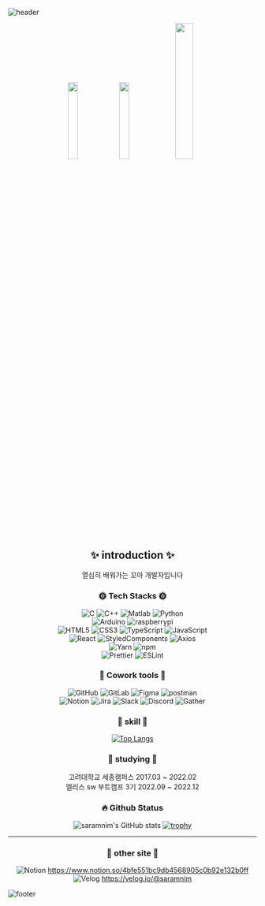 <!-- ### Hi there 👋


**saramnim/saramnim** is a ✨ _special_ ✨ repository because its `README.md` (this file) appears on your GitHub profile.

Here are some ideas to get you started:

- 🔭 I’m currently working on ...
- 🌱 I’m currently learning ...
- 👯 I’m looking to collaborate on ...
- 🤔 I’m looking for help with ...
- 💬 Ask me about ...
- 📫 How to reach me: ...
- 😄 Pronouns: ...
- ⚡ Fun fact: ...
-->

![header](https://capsule-render.vercel.app/api?type=waving&color=auto&height=300&section=header&text=saramnim&fontSize=90)
<div align="center">
 
<img width="20%" src="https://user-images.githubusercontent.com/112938316/210778718-fee5d323-64e0-40d2-bf9c-fef8106193d6.jpg"/>
 <img width="20%" src="https://user-images.githubusercontent.com/112938316/210779097-9af80129-bc5e-4d4d-949f-85f0d70b9789.jpg"/>
  <img width="26.6%" src="https://user-images.githubusercontent.com/112938316/210779938-4ca79120-78e7-49d9-8d21-91d5b190e5a1.jpg"/>
 
## ✨ introduction ✨

열심히 배워가는 꼬마 개발자입니다<br>

### 🌞 Tech Stacks 🌞
![C](https://img.shields.io/badge/C-A8B9CC?style=flat&logo=C&logoColor=white)
![C++](https://img.shields.io/badge/C++-00599C?style=flat&logo=C++&logoColor=white)
![Matlab](https://img.shields.io/badge/Matlab-444444?style=flat&logo=matlab&logoColor=white)
![Python](https://img.shields.io/badge/Python-3776AB?style=flat&logo=python&logoColor=white)<br>
 ![Arduino](https://img.shields.io/badge/Arduino-00979D?style=flat&logo=arduino&logoColor=white)
 ![raspberrypi](https://img.shields.io/badge/Raspberrypi-A22846?style=flat&logo=Raspberrypi&logoColor=white)<br>
![HTML5](https://img.shields.io/badge/HTML5-E34F26?style=flat&logo=html5&logoColor=white)
![CSS3](https://img.shields.io/badge/CSS3-1572B6?style=flat&logo=css3&logoColor=white)
![TypeScript](https://img.shields.io/badge/TypeScript-3178C6?style=flat&logo=typescript&logoColor=white)
![JavaScript](https://img.shields.io/badge/JavaScript-F7DF1E?style=flat&logo=javascript&logoColor=white)<br>
![React](https://img.shields.io/badge/React-61DAFB?style=flat&logo=react&logoColor=white)
![StyledComponents](https://img.shields.io/badge/StyledComponents-DB7093?style=flat&logo=styled-components&logoColor=white)
![Axios](https://img.shields.io/badge/Axios-5A29E4?style=flat&logo=axios&logoColor=white)<br>
![Yarn](https://img.shields.io/badge/Yarn-2C8EBB?style=flat&logo=yarn&logoColor=white)
![npm](https://img.shields.io/badge/npm-CB3837?style=flat&logo=npm&logoColor=white)<br>
![Prettier](https://img.shields.io/badge/Prettier-F7B93E?style=flat&logo=prettier&logoColor=white)
![ESLint](https://img.shields.io/badge/ESLint-4B32C3?style=flat&logo=eslint&logoColor=white)<br>

### 🌙 Cowork tools 🌙
![GitHub](https://img.shields.io/badge/GitHub-181717?style=flat&logo=github&logoColor=white)
![GitLab](https://img.shields.io/badge/GitLab-FC6D26?style=flat&logo=gitlab&logoColor=white)
![Figma](https://img.shields.io/badge/Figma-F24E1E?style=flat&logo=figma&logoColor=white)
![postman](https://img.shields.io/badge/postman-FF6C37?style=flat&logo=postman&logoColor=white)<br>
![Notion](https://img.shields.io/badge/Notion-000000?style=flat&logo=notion&logoColor=white)
![Jira](https://img.shields.io/badge/Jira-0052CC?style=flat&logo=jira&logoColor=white)
![Slack](https://img.shields.io/badge/Slack-4A154B?style=flat&logo=slack&logoColor=white)
![Discord](https://img.shields.io/badge/Discord-5865F2?style=flat&logo=discord&logoColor=white)
![Gather](https://img.shields.io/badge/Gather-444444?style=flat&logo=Gather&logoColor=white)
<br>
### 🎁 skill 🎁
<!--[![Top Langs](https://github-readme-stats.vercel.app/api/top-langs/?username=saramnim&langs_count=8)](https://github.com/saramnim/github-readme-stats)-->
[![Top Langs](https://github-readme-stats.vercel.app/api/top-langs/?username=saramnim&layout=compact)](https://github.com/saramnim/github-readme-stats)
<br>
### 🌱 studying 🌱

고려대학교 세종캠퍼스 2017.03 ~ 2022.02<br>
엘리스 sw 부트캠프 3기 2022.09 ~ 2022.12<br>
<!--
### 💪 Problem Solving 💪
[![Solved.ac Profile](http://mazassumnida.wtf/api/generate_badge?boj=kimhj239)](https://solved.ac/kimhj239)<br/>
-->
### 🔥 Github Status
![saramnim's GitHub stats](https://github-readme-stats.vercel.app/api?username=saramnim&show_icons=true&theme=dracula)
[![trophy](https://github-profile-trophy.vercel.app/?username=saramnim)](https://github.com/ryo-ma/github-profile-trophy)
<br>

---

### 🌌 other site 🌌
![Notion](https://img.shields.io/badge/notion-444444?style=flat&logo=notion)
 https://www.notion.so/4bfe551bc9db4568905c0b92e132b0ff<br>
![Velog](https://img.shields.io/badge/velog-444444?style=flat&logo=velog)
 https://velog.io/@saramnim
 
</div>

![footer](https://capsule-render.vercel.app/api?type=waving&color=auto&height=300&section=footer&fontSize=90)
